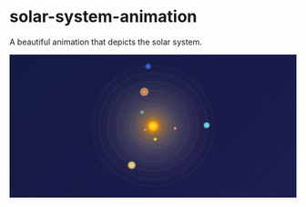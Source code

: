 # solar-system-animation
A beautiful animation that depicts the solar system.

<img src="https://github.com/RealAbdurRehman/solar-system-animation/blob/main/Preview.png?raw=true" alt="Preview." />
